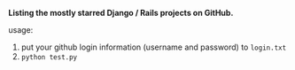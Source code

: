 **Listing the mostly starred Django / Rails projects on GitHub.**


usage: 

1. put your github login information (username and password) to `login.txt`
2. `python test.py`
